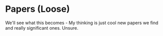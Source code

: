 # Papers (Loose)

We'll see what this becomes - My thinking is just cool new papers we find and really significant ones. Unsure.
